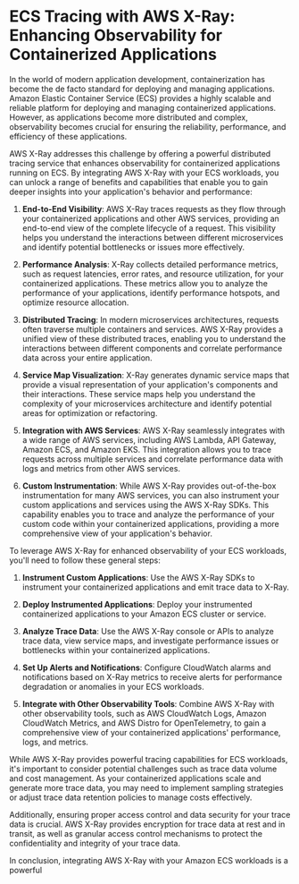 # ECS Tracing with AWS X-Ray: Enhancing Observability for Containerized Applications

In the world of modern application development, containerization has become the de facto standard for deploying and managing applications. Amazon Elastic Container Service (ECS) provides a highly scalable and reliable platform for deploying and managing containerized applications. However, as applications become more distributed and complex, observability becomes crucial for ensuring the reliability, performance, and efficiency of these applications.

AWS X-Ray addresses this challenge by offering a powerful distributed tracing service that enhances observability for containerized applications running on ECS. By integrating AWS X-Ray with your ECS workloads, you can unlock a range of benefits and capabilities that enable you to gain deeper insights into your application's behavior and performance:

1. **End-to-End Visibility**: AWS X-Ray traces requests as they flow through your containerized applications and other AWS services, providing an end-to-end view of the complete lifecycle of a request. This visibility helps you understand the interactions between different microservices and identify potential bottlenecks or issues more effectively.

2. **Performance Analysis**: X-Ray collects detailed performance metrics, such as request latencies, error rates, and resource utilization, for your containerized applications. These metrics allow you to analyze the performance of your applications, identify performance hotspots, and optimize resource allocation.

3. **Distributed Tracing**: In modern microservices architectures, requests often traverse multiple containers and services. AWS X-Ray provides a unified view of these distributed traces, enabling you to understand the interactions between different components and correlate performance data across your entire application.

4. **Service Map Visualization**: X-Ray generates dynamic service maps that provide a visual representation of your application's components and their interactions. These service maps help you understand the complexity of your microservices architecture and identify potential areas for optimization or refactoring.

5. **Integration with AWS Services**: AWS X-Ray seamlessly integrates with a wide range of AWS services, including AWS Lambda, API Gateway, Amazon ECS, and Amazon EKS. This integration allows you to trace requests across multiple services and correlate performance data with logs and metrics from other AWS services.

6. **Custom Instrumentation**: While AWS X-Ray provides out-of-the-box instrumentation for many AWS services, you can also instrument your custom applications and services using the AWS X-Ray SDKs. This capability enables you to trace and analyze the performance of your custom code within your containerized applications, providing a more comprehensive view of your application's behavior.

To leverage AWS X-Ray for enhanced observability of your ECS workloads, you'll need to follow these general steps:

1. **Instrument Custom Applications**: Use the AWS X-Ray SDKs to instrument your containerized applications and emit trace data to X-Ray.

2. **Deploy Instrumented Applications**: Deploy your instrumented containerized applications to your Amazon ECS cluster or service.

3. **Analyze Trace Data**: Use the AWS X-Ray console or APIs to analyze trace data, view service maps, and investigate performance issues or bottlenecks within your containerized applications.

4. **Set Up Alerts and Notifications**: Configure CloudWatch alarms and notifications based on X-Ray metrics to receive alerts for performance degradation or anomalies in your ECS workloads.

5. **Integrate with Other Observability Tools**: Combine AWS X-Ray with other observability tools, such as AWS CloudWatch Logs, Amazon CloudWatch Metrics, and AWS Distro for OpenTelemetry, to gain a comprehensive view of your containerized applications' performance, logs, and metrics.

While AWS X-Ray provides powerful tracing capabilities for ECS workloads, it's important to consider potential challenges such as trace data volume and cost management. As your containerized applications scale and generate more trace data, you may need to implement sampling strategies or adjust trace data retention policies to manage costs effectively.

Additionally, ensuring proper access control and data security for your trace data is crucial. AWS X-Ray provides encryption for trace data at rest and in transit, as well as granular access control mechanisms to protect the confidentiality and integrity of your trace data.

In conclusion, integrating AWS X-Ray with your Amazon ECS workloads is a powerful